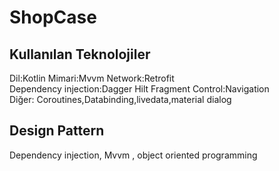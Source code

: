 # ShopCase
 
 

Kullanılan Teknolojiler
----------------------
Dil:Kotlin           Mimari:Mvvm       Network:Retrofit         
Dependency injection:Dagger Hilt       Fragment Control:Navigation       
Diğer: Coroutines,Databinding,livedata,material dialog

Design Pattern
--------------
Dependency injection, Mvvm , object oriented programming   



